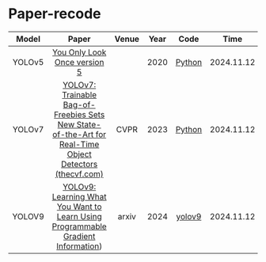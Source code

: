 # Paper-recode
| Model | Paper | Venue | Year | Code | Time |
| :---: | :---: | :---: | :--: | :--: | :--: |
|    YOLOv5    | [You Only Look Once version 5]() |   | 2020|       [Python](https://github.com/ultralytics/yolov5)       | 2024.11.12 |
|    YOLOv7    | [YOLOv7: Trainable Bag-of-Freebies Sets New State-of-the-Art for Real-Time Object Detectors (thecvf.com)](https://arxiv.org/abs/2207.02696) | CVPR  | 2023 |       [Python](https://github.com/Ashores/YOLO_person)       | 2024.11.12 |
| YOLOV9 | [YOLOv9: Learning What You Want to Learn Using Programmable Gradient Information](https://arxiv.org/pdf/2402.13616)) | arxiv | 2024 | [yolov9](https://github.com/WongKinYiu/yolov9) | 2024.11.12 |



